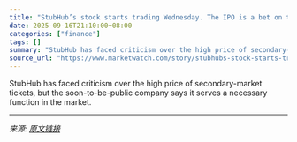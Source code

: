 ```yaml
---
title: "StubHub’s stock starts trading Wednesday. The IPO is a bet on the polarizing practice of ticket resale."
date: 2025-09-16T21:10:00+08:00
categories: ["finance"]
tags: []
summary: "StubHub has faced criticism over the high price of secondary-market tickets, but the soon-to-be-public company says it serves a necessary function in the market."
source_url: "https://www.marketwatch.com/story/stubhubs-stock-starts-trading-wednesday-the-ipo-is-a-bet-on-the-polarizing-practice-of-ticket-resale-4839fe99?mod=mw_rss_topstories"
---
```


StubHub has faced criticism over the high price of secondary-market tickets, but the soon-to-be-public company says it serves a necessary function in the market.

---

*来源: [原文链接](https://www.marketwatch.com/story/stubhubs-stock-starts-trading-wednesday-the-ipo-is-a-bet-on-the-polarizing-practice-of-ticket-resale-4839fe99?mod=mw_rss_topstories)*
